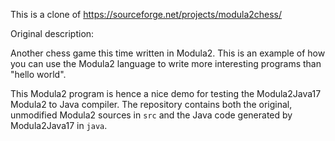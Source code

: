 This is a clone of https://sourceforge.net/projects/modula2chess/

Original description:

Another chess game this time written in Modula2. This is an example of how you can use the Modula2 language to write more interesting programs than "hello world".

This Modula2 program is hence a nice demo for testing the Modula2Java17 Modula2 to Java compiler.
The repository contains both the original, unmodified Modula2 sources in `src` and the Java code generated by Modula2Java17 in `java`.
